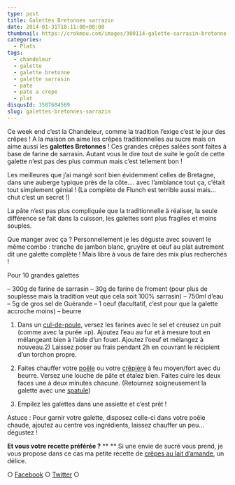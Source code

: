 ```yaml
---
type: post
title: Galettes Bretonnes sarrazin
date: 2014-01-31T18:11:00+00:00
thumbnail: https://crokmou.com/images/300114-galette-sarrasin-bretonne-02.jpg
categories:
  - Plats
tags:
  - chandeleur
  - galette
  - galette bretonne
  - galette sarrasin
  - pate
  - pate a crepe
  - plat
disqusId: 3587684569
slug: galettes-bretonnes-sarrazin
---
```


Ce week end c’est la Chandeleur, comme la tradition l’exige c’est le jour des crêpes ! A la maison on aime les crêpes traditionnelles au sucre mais on aime aussi les **galettes Bretonnes** ! Ces grandes crêpes salées sont faites à base de farine de sarrasin. Autant vous le dire tout de suite le goût de cette galette n’est pas des plus commun mais c’est tellement bon !

Les meilleures que j’ai mangé sont bien évidemment celles de Bretagne, dans une auberge typique près de la côte…. avec l’ambiance tout ça, c’était tout simplement génial ! (La complète de Flunch est terrible aussi mais… chut c’est un secret !)

La pâte n’est pas plus compliquée que la traditionnelle à réaliser, la seule différence se fait dans la cuisson, les galettes sont plus fragiles et moins souples.

Que manger avec ça ? Personnellement je les déguste avec souvent le même combo : tranche de jambon blanc, gruyère et oeuf au plat autrement dit une galette complète ! Mais libre à vous de faire des mix plus recherchés !

Pour 10 grandes galettes

– 300g de farine de sarrasin
– 30g de farine de froment (pour plus de souplesse mais la tradition veut que cela soit 100% sarrasin)
– 750ml d’eau
– 5g de gros sel de Guérande
– 1 oeuf (facultatif, c’est pour que la galette accroche moins)
– beurre

1) Dans un [cul-de-poule](http://www.rueducommerce.fr/m/pl/malid:48515370), versez les farines avec le sel et creusez un puit (comme avec la purée =p). Ajoutez l’eau au fur et à mesure tout en mélangeant bien à l’aide d’un fouet. Ajoutez l’oeuf et mélangez à nouveau.2) Laissez poser au frais pendant 2h en couvrant le récipient d’un torchon propre.

4) Faites chauffer votre [poêle](http://www.rueducommerce.fr/m/pl/malid:4769951) ou votre [crêpière](http://www.rueducommerce.fr/m/pl/malid:15123296) à feu moyen/fort avec du beurre. Versez une louche de pâte et étalez bien. Faites cuire les deux faces une à deux minutes chacune. (Retournez soigneusement la galette avec une [spatule](http://www.rueducommerce.fr/m/pl/malid:48515367))

5) Empilez les galettes dans une assiette et c’est prêt !

Astuce : Pour garnir votre galette, disposez celle-ci dans votre poêle chaude, ajoutez au centre vos ingrédients, laissez chauffer un peu… dégustez !

**Et vous votre recette préférée ?** ** ** Si une envie de sucré vous prend, je vous propose dans ce cas ma petite recette de [crêpes au lait d’amande](http://www.crokmou.com/2013/01/crepes-au-lait-damande-et-autres.html), un délice.

○ [Facebook](https://www.facebook.com/crokmou.blog) ○ [Twitter](https://twitter.com/Crokmou) ○ 